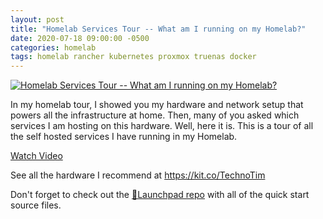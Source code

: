 ```yaml
---
layout: post
title: "Homelab Services Tour -- What am I running on my Homelab?"
date: 2020-07-18 09:00:00 -0500
categories: homelab
tags: homelab rancher kubernetes proxmox truenas docker
---
```


[![Homelab Services Tour -- What am I running on my Homelab?](https://img.youtube.com/vi/NHvoN-phAgo/0.jpg)](https://www.youtube.com/watch?v=NHvoN-phAgo "Homelab Services Tour -- What am I running on my Homelab?")

In my homelab tour, I  showed you my hardware and network setup that powers all the infrastructure at home.  Then, many of you asked which services I am hosting on this hardware.  Well, here it is.  This is a tour of all the self hosted services I have running in my Homelab.

[Watch Video](https://www.youtube.com/watch?v=NHvoN-phAgo)

See all the hardware I recommend at <https://kit.co/TechnoTim>

Don't forget to check out the [🚀Launchpad repo](https://l.technotim.live/quick-start) with all of the quick start source files.